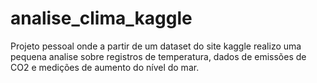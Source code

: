 # analise_clima_kaggle
Projeto pessoal onde a partir de um dataset do site kaggle realizo uma pequena analise sobre registros de temperatura, dados de emissões de CO2 e medições de aumento do nível do mar.
